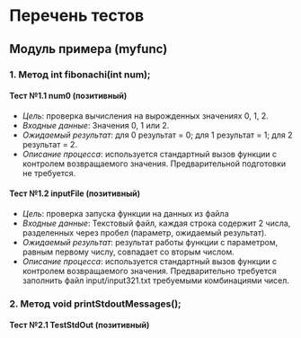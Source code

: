 # Перечень тестов

## Модуль примера (myfunc)

### 1. Метод int fibonachi(int num);

#### Тест №1.1 num0 (позитивный)
* _Цель_: проверка вычисления на вырожденных значениях 0, 1, 2.
* _Входные данные_: Значения 0, 1 или 2.
* _Ожидаемый результат_: для 0 результат = 0; для 1 результат = 1; для 2 результат = 2.
* _Описание процесса_: используется стандартный вызов функции с контролем возвращаемого значения. Предварительной подготовки не требуется.

#### Тест №1.2 inputFile (позитивный)
* _Цель_: проверка запуска функции на данных из файла
* _Входные данные_: Текстовый файл, каждая строка содержит 2 числа, разделенных через пробел (параметр, ожидаемый результат).
* _Ожидаемый результат_: результат работы функции с параметром, равным первому числу, совпадает со вторым числом.
* _Описание процесса_: используется стандартный вызов функции с контролем возвращаемого значения. Предварительно требуется заполнить файл input/input321.txt требуемыми комбинациями чисел.

### 2. Метод void printStdoutMessages();
#### Тест №2.1 TestStdOut (позитивный)

